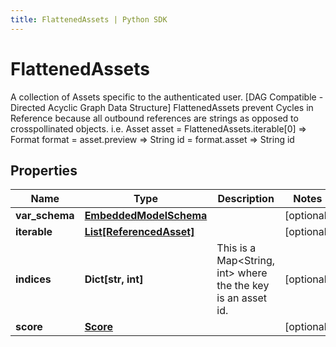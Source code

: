 ```yaml
---
title: FlattenedAssets | Python SDK
---
```


# FlattenedAssets

A collection of Assets specific to the authenticated user. [DAG Compatible - Directed Acyclic Graph Data Structure]  FlattenedAssets prevent Cycles in Reference because all outbound references are strings as opposed to crosspollinated objects.  i.e. Asset asset = FlattenedAssets.iterable[0] => Format format = asset.preview => String id = format.asset => String id

## Properties

Name | Type | Description | Notes
------------ | ------------- | ------------- | -------------
**var_schema** | [**EmbeddedModelSchema**](EmbeddedModelSchema) |  | [optional] 
**iterable** | [**List[ReferencedAsset]**](ReferencedAsset) |  | [optional] 
**indices** | **Dict[str, int]** | This is a Map&lt;String, int&gt; where the the key is an asset id. | [optional] 
**score** | [**Score**](Score) |  | [optional] 



